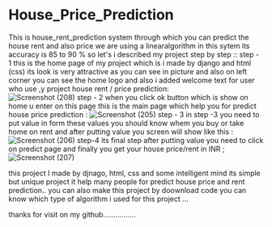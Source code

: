 # House_Price_Prediction
This is house_rent_prediction system through which you can predict the house rent and also price we are using a linearalgorithm in this sytem its accuracy is 85 to 90 %
so let's i described my project step by step ::
step - 1
this is the home page of my project which is i made by django and html (css) its look is very attractive as you can see in picture and also on left corner you can see the home logo and also i added welcome text for user who use ,y project house rent / price prediction:  
![Screenshot (208)](https://user-images.githubusercontent.com/106865923/188267320-40aa034d-04bd-4855-82f6-04d3ce4952ef.png)
step - 2 
when you click ok button which is show on home u enter on this page this is the main page which help you for predict house price prediction :
![Screenshot (205)](https://user-images.githubusercontent.com/106865923/188267354-4badc3a2-ce93-461d-8b73-1b84e0a85e44.png)
step - 3
in step -3 you need to put value in form these values you should know whem you buy or take home on rent and after putting value you screen will show like this : 
![Screenshot (206)](https://user-images.githubusercontent.com/106865923/188267393-e2b53dcb-9435-4df3-9f00-8dd4b336ac3c.png)
step-4
its final step after putting value you need to click on predict page and finally you get your house price/rent in INR ;
![Screenshot (207)](https://user-images.githubusercontent.com/106865923/188267428-8c84f096-430f-404b-94ba-7e0be81329e2.png)

this project I made by djnago, html, css and some intelligent mind its simple but unique project it help many people for predict house price and rent prediction..
you can also make this project by doownload code  you can know which type of algorithm i used for this project ...

thanks for visit on my github................
